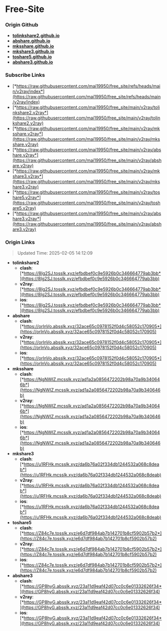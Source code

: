 # Free-Site

### Origin Github

- [**tolinkshare2.github.io**](https://github.com/tolinkshare2/tolinkshare2.github.io)
- [**abshare.github.io**](https://github.com/abshare/abshare.github.io)
- [**mksshare.github.io**](https://github.com/mksshare/mksshare.github.io)
- [**mkshare3.github.io**](https://github.com/mkshare3/mkshare3.github.io)
- [**toshare5.github.io**](https://github.com/toshare5/toshare5.github.io)
- [**abshare3.github.io**](https://github.com/abshare3/abshare3.github.io)

### Subscribe Links

- [*https://raw.githubusercontent.com/mai19950/free_site/refs/heads/main/v2ray/index*](https://raw.githubusercontent.com/mai19950/free_site/refs/heads/main/v2ray/index)
- [*https://raw.githubusercontent.com/mai19950/free_site/main/v2ray/tolinkshare2.v2ray*](https://raw.githubusercontent.com/mai19950/free_site/main/v2ray/tolinkshare2.v2ray)
- [*https://raw.githubusercontent.com/mai19950/free_site/main/v2ray/mksshare.v2ray*](https://raw.githubusercontent.com/mai19950/free_site/main/v2ray/mksshare.v2ray)
- [*https://raw.githubusercontent.com/mai19950/free_site/main/v2ray/abshare.v2ray*](https://raw.githubusercontent.com/mai19950/free_site/main/v2ray/abshare.v2ray)
- [*https://raw.githubusercontent.com/mai19950/free_site/main/v2ray/mkshare3.v2ray*](https://raw.githubusercontent.com/mai19950/free_site/main/v2ray/mkshare3.v2ray)
- [*https://raw.githubusercontent.com/mai19950/free_site/main/v2ray/toshare5.v2ray*](https://raw.githubusercontent.com/mai19950/free_site/main/v2ray/toshare5.v2ray)
- [*https://raw.githubusercontent.com/mai19950/free_site/main/v2ray/abshare3.v2ray*](https://raw.githubusercontent.com/mai19950/free_site/main/v2ray/abshare3.v2ray)

### Origin Links

> Updated Time: 2025-02-05 14:12:09

- **tolinkshare2**
  - **clash**: [*https://8Ig2SJ.tosslk.xyz/efbdbef0c9e5926b0c346664779ab3bb*](https://8Ig2SJ.tosslk.xyz/efbdbef0c9e5926b0c346664779ab3bb)
  - **v2ray**: [*https://8Ig2SJ.tosslk.xyz/efbdbef0c9e5926b0c346664779ab3bb*](https://8Ig2SJ.tosslk.xyz/efbdbef0c9e5926b0c346664779ab3bb)
  - **ios**: [*https://8Ig2SJ.tosslk.xyz/efbdbef0c9e5926b0c346664779ab3bb*](https://8Ig2SJ.tosslk.xyz/efbdbef0c9e5926b0c346664779ab3bb)
- **abshare**
  - **clash**: [*https://orInVo.absslk.xyz/32ace65c0978152f0d4c58052c170905*](https://orInVo.absslk.xyz/32ace65c0978152f0d4c58052c170905)
  - **v2ray**: [*https://orInVo.absslk.xyz/32ace65c0978152f0d4c58052c170905*](https://orInVo.absslk.xyz/32ace65c0978152f0d4c58052c170905)
  - **ios**: [*https://orInVo.absslk.xyz/32ace65c0978152f0d4c58052c170905*](https://orInVo.absslk.xyz/32ace65c0978152f0d4c58052c170905)
- **mksshare**
  - **clash**: [*https://NgNWIZ.mcsslk.xyz/ad1a2a0856472202b98a70a9b340646b*](https://NgNWIZ.mcsslk.xyz/ad1a2a0856472202b98a70a9b340646b)
  - **v2ray**: [*https://NgNWIZ.mcsslk.xyz/ad1a2a0856472202b98a70a9b340646b*](https://NgNWIZ.mcsslk.xyz/ad1a2a0856472202b98a70a9b340646b)
  - **ios**: [*https://NgNWIZ.mcsslk.xyz/ad1a2a0856472202b98a70a9b340646b*](https://NgNWIZ.mcsslk.xyz/ad1a2a0856472202b98a70a9b340646b)
- **mkshare3**
  - **clash**: [*https://u1RFHk.mcsslk.xyz/da6b76a02f334db1244532a068c8deab*](https://u1RFHk.mcsslk.xyz/da6b76a02f334db1244532a068c8deab)
  - **v2ray**: [*https://u1RFHk.mcsslk.xyz/da6b76a02f334db1244532a068c8deab*](https://u1RFHk.mcsslk.xyz/da6b76a02f334db1244532a068c8deab)
  - **ios**: [*https://u1RFHk.mcsslk.xyz/da6b76a02f334db1244532a068c8deab*](https://u1RFHk.mcsslk.xyz/da6b76a02f334db1244532a068c8deab)
- **toshare5**
  - **clash**: [*https://Z84c7e.tosslk.xyz/e6d7df984ab7b142701b8cf5902b57b2*](https://Z84c7e.tosslk.xyz/e6d7df984ab7b142701b8cf5902b57b2)
  - **v2ray**: [*https://Z84c7e.tosslk.xyz/e6d7df984ab7b142701b8cf5902b57b2*](https://Z84c7e.tosslk.xyz/e6d7df984ab7b142701b8cf5902b57b2)
  - **ios**: [*https://Z84c7e.tosslk.xyz/e6d7df984ab7b142701b8cf5902b57b2*](https://Z84c7e.tosslk.xyz/e6d7df984ab7b142701b8cf5902b57b2)
- **abshare3**
  - **clash**: [*https://GP8hyG.absslk.xyz/23a11d9eaf42d07cc0c6e01332626f34*](https://GP8hyG.absslk.xyz/23a11d9eaf42d07cc0c6e01332626f34)
  - **v2ray**: [*https://GP8hyG.absslk.xyz/23a11d9eaf42d07cc0c6e01332626f34*](https://GP8hyG.absslk.xyz/23a11d9eaf42d07cc0c6e01332626f34)
  - **ios**: [*https://GP8hyG.absslk.xyz/23a11d9eaf42d07cc0c6e01332626f34*](https://GP8hyG.absslk.xyz/23a11d9eaf42d07cc0c6e01332626f34)
